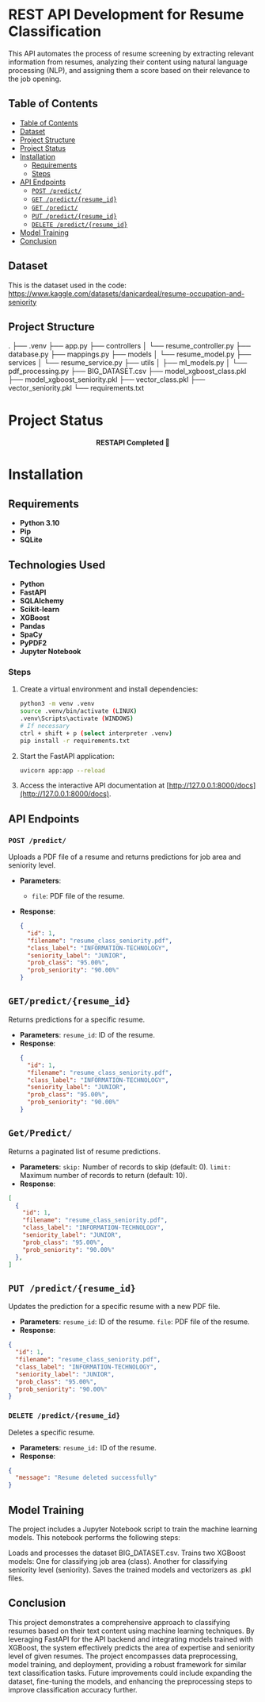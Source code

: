 # REST API Development for Resume Classification

This API automates the process of resume screening by extracting relevant information from resumes, analyzing their content using natural language processing (NLP), and assigning them a score based on their relevance to the job opening.

## Table of Contents
<!--ts-->
* [Table of Contents](#table-of-contents)
* [Dataset](#dataset)
* [Project Structure](#project-structure)
* [Project Status](#project-status)
* [Installation](#installation)
  * [Requirements](#requirements)
  * [Steps](#steps)
* [API Endpoints](#api-endpoints)
  * [`POST /predict/`](#post-predict)
  * [`GET /predict/{resume_id}`](#get-predictresume_id)
  * [`GET /predict/`](#get-predict)
  * [`PUT /predict/{resume_id}`](#put-predictresume_id)
  * [`DELETE /predict/{resume_id}`](#delete-predictresume_id)
* [Model Training](#model-training)
* [Conclusion](#conclusion)
<!--te-->

## Dataset
This is the dataset used in the code:
https://www.kaggle.com/datasets/danicardeal/resume-occupation-and-seniority

## Project Structure



.
├── .venv
├── app.py
├── controllers
│ └── resume_controller.py
├── database.py
├── mappings.py
├── models
│ └── resume_model.py
├── services
│ └── resume_service.py
├── utils
│ ├── ml_models.py
│ └── pdf_processing.py
├── BIG_DATASET.csv
├── model_xgboost_class.pkl
├── model_xgboost_seniority.pkl
├── vector_class.pkl
├── vector_seniority.pkl
└── requirements.txt

# Project Status
<h4 align="center"> 
	 RESTAPI Completed 🚀  
</h4>


# Installation

## Requirements

- **Python 3.10**
- **Pip**
- **SQLite**

## Technologies Used
- **Python**
- **FastAPI**
- **SQLAlchemy**
- **Scikit-learn**
- **XGBoost**
- **Pandas**
- **SpaCy**
- **PyPDF2**
- **Jupyter Notebook**


### Steps

1. Create a virtual environment and install dependencies:
    ```sh
    python3 -m venv .venv
    source .venv/bin/activate (LINUX)
    .venv\Scripts\activate (WINDOWS)
    # If necessary
    ctrl + shift + p (select interpreter .venv)
    pip install -r requirements.txt
    ```

2. Start the FastAPI application:
    ```sh
    uvicorn app:app --reload
    ```
  
3. Access the interactive API documentation at [http://127.0.0.1:8000/docs](http://127.0.0.1:8000/docs).

## API Endpoints

### `POST /predict/`

Uploads a PDF file of a resume and returns predictions for job area and seniority level.

- **Parameters**: 
  - `file`: PDF file of the resume.
  
- **Response**:
  ```json
  {
    "id": 1,
    "filename": "resume_class_seniority.pdf",
    "class_label": "INFORMATION-TECHNOLOGY",
    "seniority_label": "JUNIOR",
    "prob_class": "95.00%",
    "prob_seniority": "90.00%"
  }
## `GET/predict/{resume_id}`
Returns predictions for a specific resume.

- **Parameters**:
`resume_id`: ID of the resume.
- **Response**:
  ```json
  {
    "id": 1,
    "filename": "resume_class_seniority.pdf",
    "class_label": "INFORMATION-TECHNOLOGY",
    "seniority_label": "JUNIOR",
    "prob_class": "95.00%",
    "prob_seniority": "90.00%"
  }

## `Get/Predict/`

Returns a paginated list of resume predictions.

- **Parameters**:
`skip:` Number of records to skip (default: 0).
`limit:` Maximum number of records to return (default: 10).
- **Response**:

```json
[
  {
    "id": 1,
    "filename": "resume_class_seniority.pdf",
    "class_label": "INFORMATION-TECHNOLOGY",
    "seniority_label": "JUNIOR",
    "prob_class": "95.00%",
    "prob_seniority": "90.00%"
  },
]
```
## `PUT /predict/{resume_id}`
Updates the prediction for a specific resume with a new PDF file.

- **Parameters**:
`resume_id`: ID of the resume.
`file`: PDF file of the resume.
- **Response**:
```json
{
  "id": 1,
  "filename": "resume_class_seniority.pdf",
  "class_label": "INFORMATION-TECHNOLOGY",
  "seniority_label": "JUNIOR",
  "prob_class": "95.00%",
  "prob_seniority": "90.00%"
}
```
### `DELETE /predict/{resume_id}`
Deletes a specific resume.

- **Parameters**:
`resume_id:` ID of the resume.
- **Response**:
```json
{
  "message": "Resume deleted successfully"
}
```

## Model Training
The project includes a Jupyter Notebook script to train the machine learning models. This notebook performs the following steps:

Loads and processes the dataset BIG_DATASET.csv.
Trains two XGBoost models:
One for classifying job area (class).
Another for classifying seniority level (seniority).
Saves the trained models and vectorizers as .pkl files.

## Conclusion

This project demonstrates a comprehensive 
approach to classifying resumes based on their text content using machine learning techniques.
By leveraging FastAPI for the API backend and integrating models trained with XGBoost, the system effectively predicts the area of expertise and seniority level of given resumes. The project encompasses data preprocessing, model training, and deployment, providing a robust framework for similar text classification tasks. Future improvements could include expanding the dataset, fine-tuning the models, and enhancing the preprocessing steps to improve classification accuracy further.